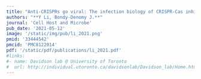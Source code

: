 ```yaml
---
title: "Anti-CRISPRs go viral: The infection biology of CRISPR-Cas inhibitors"
authors: "**Y Li, Bondy-Denomy J.**"
journal: 'Cell Host and Microbe'
pub_date: '2021-05-12'
image: '/static/img/pub/li_2021.png'
pmid: '33444542'
pmcid: 'PMC8122014'
pdf: '/static/pdf/publications/li_2021.pdf'
#links:
#- name: Davidson lab @ University of Toronto
#  url: http://individual.utoronto.ca/davidsonlab/Davidson_lab/Home.html
---
```


